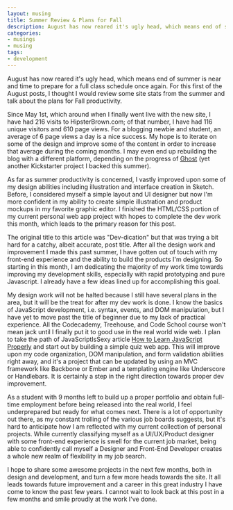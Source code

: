 ```yaml
---
layout: musing
title: Summer Review & Plans for Fall
description: August has now reared it's ugly head, which means end of summer is near and time to prepare for a full class schedule once again. For this first of the August posts, I thought I would review some site stats from the summer and talk about the plans for Fall productivity.
categories:
- musings
- musing
tags:
- development
---
```


August has now reared it's ugly head, which means end of summer is near and time to prepare for a full class schedule once again. For this first of the August posts, I thought I would review some site stats from the summer and talk about the plans for Fall productivity.

Since May 1st, which around when I finally went live with the new site, I have had 216 visits to HipsterBrown.com; of that number, I have had 116 unique visitors and 610 page views. For a blogging newbie and student, an average of 6 page views a day is a nice success. My hope is to iterate on some of the design and improve some of the content in order to increase that average during the coming months. I may even end up rebuilding the blog with a different platform, depending on the progress of [Ghost](http://tryghost.org) (yet another Kickstarter project I backed this summer).

As far as summer productivity is concerned, I vastly improved upon some of my design abilities including illustration and interface creation in Sketch. Before, I considered myself a simple layout and UI designer but now I'm more confident in my ability to create simple illustration and product mockups in my favorite graphic editor. I finished the HTML/CSS portion of my current personal web app project with hopes to complete the dev work this month, which leads to the primary reason for this post.

The original title to this article was "Dev-dication" but that was trying a bit hard for a catchy, albeit accurate, post title. After all the design work and improvement I made this past summer, I have gotten out of touch with my front-end experience and the ability to build the products I'm designing. So starting in this month, I am dedicating the majority of my work time towards improving my development skills, especially with rapid prototyping and pure Javascript. I already have a few ideas lined up for accomplishing this goal.

My design work will not be halted because I still have several plans in the area, but it will be the treat for after my dev work is done. I know the basics of JavaScript development, i.e. syntax, events, and DOM manipulation, but I have yet to move past the title of beginner due to my lack of practical experience. All the Codecademy, Treehouse, and Code School course won't mean jack until I finally put it to good use in the real world wide web. I plan to take the path of JavaScriptIsSexy article [How to Learn JavaScript Properly](http://javascriptissexy.com/how-to-learn-javascript-properly/) and start out by building a simple quiz web app. This will improve upon my code organization, DOM manipulation, and form validation abilities right away, and it's a project that can be updated by using an MVC framework like Backbone or Ember and a templating engine like Underscore or Handlebars. It is certainly a step in the right direction towards proper dev improvement.

As a student with 9 months left to build up a proper portfolio and obtain full-time employment before being released into the real world, I feel underprepared but ready for what comes next. There is a lot of opportunity out there, as my constant trolling of the various job boards suggests, but it's hard to anticipate how I am reflected with my current collection of personal projects. While currently classifying myself as a UI/UX/Product designer with some front-end experience is swell for the current job market, being able to confidently call myself a Designer and Front-End Developer creates a whole new realm of flexibility in my job search.

I hope to share some awesome projects in the next few months, both in design and development, and turn a few more heads towards the site. It all leads towards future improvement and a career in this great industry I have come to know the past few years. I cannot wait to look back at this post in a few months and smile proudly at the work I've done.
